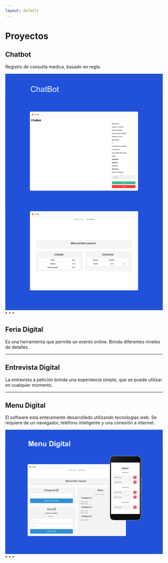 ```yaml
---
layout: default
---
```


# Proyectos


## Chatbot

Registro de consulta medica, basado en regla. 

<img src="https://github.com/alejandrosb/alejandrosb.github.io/blob/master/assets/img/drawing.png?raw=true"/>
* * *

## Feria Digital

Es una herramienta que permite un evento online. Brinda diferentes niveles de detalles. 

* * *

## Entrevista Digital

La entrevista a petición brinda una experiencia simple, que se puede utilizar en cualquier momento. 

* * *

## Menu Digital

El software esta enteramente desarrollado utilizando tecnologías web. Se requiere de un navegador, teléfono inteligente y una conexión a internet. 

<img src="https://github.com/alejandrosb/alejandrosb.github.io/blob/master/assets/img/g898.png?raw=true"/>
* * *

